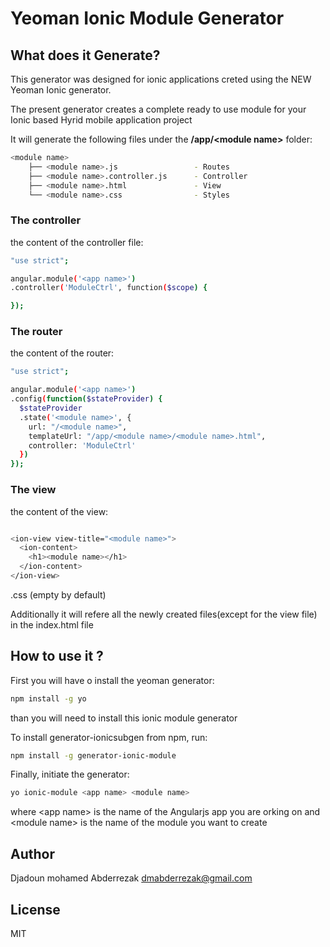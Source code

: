 # Yeoman Ionic Module Generator 
<!--[![Build Status](https://secure.travis-ci.org/zak245/generator-ionicsubgen.png?branch=master)](https://travis-ci.org/zak245/generator-ionicsubgen)-->




## What does it Generate?

This generator was designed for ionic applications creted using the NEW Yeoman Ionic generator.

The present generator creates a complete ready to use module for your Ionic based Hyrid mobile application project

It will generate the following files under the **/app/\<module name\>** folder:
```bash
<module name>
    ├── <module name>.js                 - Routes
    ├── <module name>.controller.js      - Controller 
    ├── <module name>.html               - View
    └── <module name>.css                - Styles
```

### The controller
the content of the controller file:
```bash
"use strict";

angular.module('<app name>')
.controller('ModuleCtrl', function($scope) {

});
```

### The router
the content of the router:
```bash
"use strict";

angular.module('<app name>')
.config(function($stateProvider) {
  $stateProvider
  .state('<module name>', {
    url: "/<module name>",
    templateUrl: "/app/<module name>/<module name>.html",
    controller: 'ModuleCtrl'
  })
});
```

### The view
the content of the view:
```bash

<ion-view view-title="<module name>">
  <ion-content>
	<h1><module name></h1>
  </ion-content>
</ion-view>

```
<module name>.css (empty by default)
 
Additionally it will refere all the newly created files(except for the view file) in the index.html file


## How to use it ?

First you will have o install the yeoman generator:
```bash
npm install -g yo
```
than you will need to install this ionic module generator

To install generator-ionicsubgen from npm, run:

```bash
npm install -g generator-ionic-module
```

Finally, initiate the generator:

```bash
yo ionic-module <app name> <module name>
```
where \<app name\> is the name of the Angularjs app you are orking on
and \<module name\> is the name of the module you want to create

## Author
Djadoun mohamed Abderrezak <dmabderrezak@gmail.com>

## License

MIT

